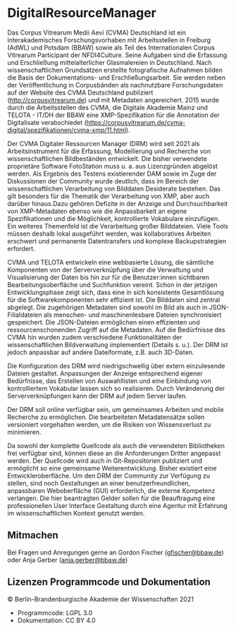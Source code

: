 # DigitalResourceManager  

Das Corpus Vitrearum Medii Aevi (CVMA) Deutschland ist ein interakademisches Forschungsvorhaben mit  Arbeitsstellen in Freiburg (AdWL) und Potsdam (BBAW) sowie als Teil des Internationalen Corpus Vitrearum Participant der NFDI4Culture. Seine Aufgaben sind die Erfassung und Erschließung mittelalterlicher Glasmalereien in Deutschland. Nach wissenschaftlichen Grundsätzen erstellte fotografische Aufnahmen bilden die Basis der Dokumentations- und Erschließungsarbeit. Sie werden neben der Veröffentlichung in  Corpusbänden als nachnutzbare Forschungsdaten auf der Website des CVMA Deutschland publiziert (http://corpusvitrearum.de) und mit Metadaten angereichert. 2015 wurde durch die Arbeitsstellen des CVMA, die Digitale Akademie Mainz und TELOTA - IT/DH der BBAW eine XMP-Spezifikation für die Annotation der Digitalisate verabschiedet (https://corpusvitrearum.de/cvma-digital/spezifikationen/cvma-xmp/11.html).   

Der CVMA Digitaler Ressourcen Manager (DRM) wird seit 2021 als Arbeitsinstrument für die Erfassung, Modellierung und Recherche von wissenschaftlichen Bildbeständen entwickelt. Die bisher verwendete proprietäre Software FotoStation muss u. a. aus Lizenzgründen abgelöst werden. Als Ergebnis des Testens existierender DAM sowie im Zuge der Diskussionen der Community wurde deutlich, dass im Bereich der wissenschaftlichen Verarbeitung von Bilddaten Desiderate bestehen. Das gilt besonders für die Thematik der Verarbeitung von XMP, aber auch darüber hinaus.Dazu gehören Defizite in der Anzeige und Durchsuchbarkeit von XMP-Metadaten ebenso wie die Anpassbarkeit an eigene Spezifikationen und die Möglichkeit, kontrollierte Vokabulare einzufügen. Ein weiteres Themenfeld ist die Verarbeitung großer Bilddateien. Viele Tools müssen deshalb lokal ausgeführt werden, was kollaboratives Arbeiten erschwert und permanente Datentransfers und komplexe Backupstrategien erfordert.  

CVMA und TELOTA entwickeln eine webbasierte Lösung, die sämtliche Komponenten von der Serververknüpfung über die Verwaltung und Visualisierung der Daten bis hin zur für die Benutzer:innen sichtbaren Bearbeitungsoberfläche und Suchfunktion vereint. Schon in der jetzigen Entwicklungsphase zeigt sich, dass eine in sich konsistente Gesamtlösung für die Softwarekomponenten sehr effizient ist. Die Bilddaten sind zentral abgelegt. Die zugehörigen Metadaten sind sowohl im Bild als auch in JSON-Filialdateien als menschen- und maschinenlesbare Dateien synchronisiert gespeichert. Die JSON-Dateien ermöglichen einen effizienten und ressourcenschonenden Zugriff auf die Metadaten. Auf die Bedürfnisse des CVMA hin wurden zudem verschiedene Funktionalitäten der wissenschaftlichen Bildverwaltung implementiert (Details s. u.).  Der DRM ist jedoch anpassbar auf andere Dateiformate, z.B. auch 3D-Daten.  

Die Konfiguration des DRM wird niedrigschwellig über extern einzulesende Dateien gestaltet. Anpassungen der Anzeige entsprechend eigener Bedürfnisse, das Erstellen von Auswahllisten und eine Einbindung von kontrolliertem Vokabular lassen sich so realisieren. Durch Veränderung der Serververknüpfungen kann der DRM auf jedem Server laufen.   

Der DRM soll online verfügbar sein, um gemeinsames Arbeiten und mobile Recherche zu ermöglichen. Die bearbeiteten Metadatensätze sollen versioniert vorgehalten werden, um die Risiken von Wissensverlust zu minimieren.  

Da sowohl der komplette Quellcode als auch die verwendeten Bibliotheken frei verfügbar sind, können diese an die Anforderungen Dritter angepasst werden. Der Quellcode wird auch in Git-Repositorien publiziert und ermöglicht so eine gemeinsame Weiterentwicklung. Bisher existiert eine Entwickleroberfläche. Um den DRM der Community zur Verfügung zu stellen, sind noch Gestaltungen an einer benutzerfreundlichen, anpassbaren Weboberfläche (GUI) erforderlich, die externe Kompetenz verlangen. Die hier beantragten Gelder sollen für die Beauftragung eine professionellen User Interface Gestaltung durch eine Agentur mit Erfahrung im wissenschaftlichen Kontext genutzt werden.  


## Mitmachen

Bei Fragen und Anregungen gerne an Gordon Fischer (gfischer@bbaw.de) oder Anja Gerber (anja.gerber@bbaw.de)

## Lizenzen Programmcode und Dokumentation

© Berlin-Brandenburgische Akademie der Wissenschaften 2021

* Programmcode: LGPL 3.0
* Dokumentation: CC BY 4.0
